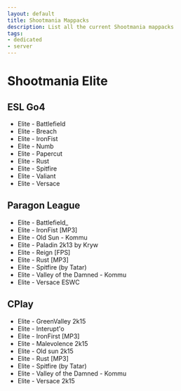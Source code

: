 ```yaml
---
layout: default
title: Shootmania Mappacks
description: List all the current Shootmania mappacks
tags:
- dedicated
- server
---
```


# Shootmania Elite
## ESL Go4

* Elite - Battlefield
* Elite - Breach
* Elite - IronFist
* Elite - Numb
* Elite - Papercut
* Elite - Rust
* Elite - Spitfire
* Elite - Valiant
* Elite - Versace

## Paragon League

* Elite - Battlefield_
* Elite - IronFist [MP3]
* Elite - Old Sun - Kommu
* Elite - Paladin 2k13 by Kryw
* Elite - Reign [FPS]
* Elite - Rust [MP3]
* Elite - Spitfire (by Tatar)
* Elite - Valley of the Damned - Kommu
* Elite - Versace ESWC

## CPlay

* Elite - GreenValley 2k15
* Elite - Interupt'o
* Elite - IronFirst [MP3]
* Elite - Malevolence 2k15
* Elite - Old sun 2k15
* Elite - Rust [MP3]
* Elite - Spitfire (by Tatar)
* Elite - Valley of the Damned - Kommu
* Elite - Versace 2k15

